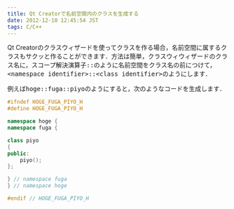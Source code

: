 ```yaml
---
title: Qt Creatorで名前空間内のクラスを生成する
date: 2012-12-10 12:45:54 JST
tags: C/C++
---
```


Qt Creatorのクラスウィザードを使ってクラスを作る場合，名前空間に属するクラスもサクッと作ることができます．方法は簡単，クラスウィウィザードのクラス名に，スコープ解決演算子<span style="font-family:monospace">::</span>のように名前空間をクラス名の前につけて，<span style="font-family:monospace">&lt;namespace identifier&gt;::&lt;class identifier&gt;</span>のようにします．

例えば<span style="font-family:monospace">hoge::fuga::piyo</span>のようにすると，次のようなコードを生成します．

```cpp
#ifndef HOGE_FUGA_PIYO_H
#define HOGE_FUGA_PIYO_H

namespace hoge {
namespace fuga {

class piyo
{
public:
    piyo();
};

} // namespace fuga
} // namespace hoge

#endif // HOGE_FUGA_PIYO_H
```

